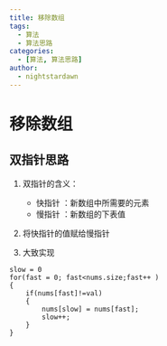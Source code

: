 ```yaml
---
title: 移除数组
tags:
  - 算法
  - 算法思路
categories:
  - [算法, 算法思路]
author:
  - nightstardawn
---
```


# 移除数组

## 双指针思路

1. 双指针的含义：

   - 快指针 ：新数组中所需要的元素
   - 慢指针 ：新数组的下表值

2. 将快指针的值赋给慢指针
3. 大致实现

```
slow = 0
for(fast = 0; fast<nums.size;fast++ )
{
    if(nums[fast]!=val)
    {
        nums[slow] = nums[fast];
        slow++;
    }
}
```
